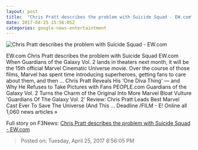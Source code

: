 ```yaml
---
layout: post
title:  "Chris Pratt describes the problem with Suicide Squad - EW.com"
date: 2017-04-25 15:56:05Z
categories: google-news-entertaintment
---
```


![Chris Pratt describes the problem with Suicide Squad - EW.com](http://i0.wp.com/ewedit.files.wordpress.com/2017/04/suicide-squad-and-chris-pratt.jpg?crop=298px%2C0px%2C2402px%2C1801px&resize=660%2C495&ssl=1)

EW.com Chris Pratt describes the problem with Suicide Squad EW.com When Guardians of the Galaxy Vol. 2 lands in theaters next month, it will be the 15th official Marvel Cinematic Universe movie. Over the course of those films, Marvel has spent time introducing superheroes, getting fans to care about them, and then ... Chris Pratt Reveals His 'One Diva Thing' — and Why He Refuses to Take Pictures with Fans PEOPLE.com Guardians of the Galaxy Vol. 2 Turns the Charm of the Original Into More Marvel Bloat Vulture 'Guardians Of The Galaxy Vol. 2' Review: Chris Pratt Leads Best Marvel Cast Ever To Save The Universe (And This ... Deadline /FILM - E! Online all 1,060 news articles »


Full story on F3News: [Chris Pratt describes the problem with Suicide Squad - EW.com](http://www.f3nws.com/n/aeWRfF)

> Posted on: Tuesday, April 25, 2017 8:56:05 PM
